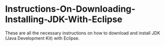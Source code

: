 # Instructions-On-Downloading-Installing-JDK-With-Eclipse
These are all the necessary instructions on how to download and install JDK (Java Development Kit) with Eclipse.
